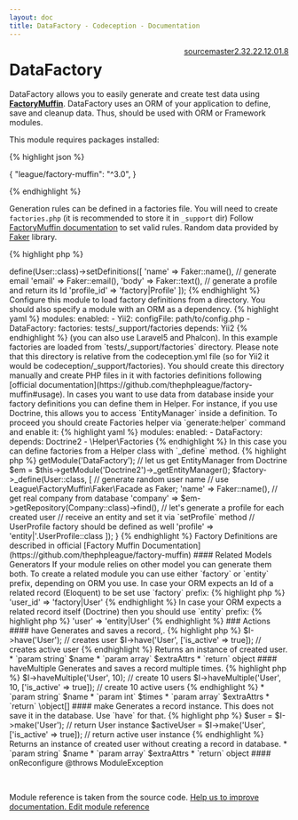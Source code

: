 ```yaml
---
layout: doc
title: DataFactory - Codeception - Documentation
---
```




<div class="btn-group" role="group" style="float: right" aria-label="..."><a class="btn btn-default" href="https://github.com/Codeception/Codeception/blob/2.5/src/Codeception/Module/DataFactory.php">source</a><a class="btn btn-default" href="https://github.com/Codeception/Codeception/blob/master/docs/modules/DataFactory.md">master</a><a class="btn btn-default" href="https://github.com/Codeception/Codeception/blob/2.3/docs/modules/DataFactory.md">2.3</a><a class="btn btn-default" href="https://github.com/Codeception/Codeception/blob/2.2/docs/modules/DataFactory.md">2.2</a><a class="btn btn-default" href="https://github.com/Codeception/Codeception/blob/2.1/docs/modules/DataFactory.md">2.1</a><a class="btn btn-default" href="https://github.com/Codeception/Codeception/blob/2.0/docs/modules/DataFactory.md">2.0</a><a class="btn btn-default" href="https://github.com/Codeception/Codeception/blob/1.8/docs/modules/DataFactory.md">1.8</a></div>

# DataFactory


DataFactory allows you to easily generate and create test data using [**FactoryMuffin**](https://github.com/thephpleague/factory-muffin).
DataFactory uses an ORM of your application to define, save and cleanup data. Thus, should be used with ORM or Framework modules.

This module requires packages installed:

{% highlight json %}

{
 "league/factory-muffin": "^3.0",
}

{% endhighlight %}

Generation rules can be defined in a factories file. You will need to create `factories.php` (it is recommended to store it in `_support` dir)
Follow [FactoryMuffin documentation](https://github.com/thephpleague/factory-muffin) to set valid rules.
Random data provided by [Faker](https://github.com/fzaninotto/Faker) library.

{% highlight php %}

<?php
use League\FactoryMuffin\Faker\Facade as Faker;

$fm->define(User::class)->setDefinitions([
 'name'   => Faker::name(),

    // generate email
   'email'  => Faker::email(),
   'body'   => Faker::text(),

   // generate a profile and return its Id
   'profile_id' => 'factory|Profile'
]);

{% endhighlight %}

Configure this module to load factory definitions from a directory.
You should also specify a module with an ORM as a dependency.

{% highlight yaml %}

modules:
    enabled:
        - Yii2:
            configFile: path/to/config.php
        - DataFactory:
            factories: tests/_support/factories
            depends: Yii2

{% endhighlight %}

(you can also use Laravel5 and Phalcon).

In this example factories are loaded from `tests/_support/factories` directory. Please note that this directory is relative from the codeception.yml file (so for Yii2 it would be codeception/_support/factories).
You should create this directory manually and create PHP files in it with factories definitions following [official documentation](https://github.com/thephpleague/factory-muffin#usage).

In cases you want to use data from database inside your factory definitions you can define them in Helper.
For instance, if you use Doctrine, this allows you to access `EntityManager` inside a definition.

To proceed you should create Factories helper via `generate:helper` command and enable it:

{% highlight yaml %}
modules:
    enabled:
        - DataFactory:
            depends: Doctrine2
        - \Helper\Factories


{% endhighlight %}

In this case you can define factories from a Helper class with `_define` method.

{% highlight php %}

<?php
public function _beforeSuite()
{
     $factory = $this->getModule('DataFactory');
     // let us get EntityManager from Doctrine
     $em = $this->getModule('Doctrine2')->_getEntityManager();

     $factory->_define(User::class, [

         // generate random user name
         // use League\FactoryMuffin\Faker\Facade as Faker;
         'name' => Faker::name(),

         // get real company from database
         'company' => $em->getRepository(Company::class)->find(),

         // let's generate a profile for each created user
         // receive an entity and set it via `setProfile` method
         // UserProfile factory should be defined as well
         'profile' => 'entity|'.UserProfile::class
     ]);
}

{% endhighlight %}

Factory Definitions are described in official [Factory Muffin Documentation](https://github.com/thephpleague/factory-muffin)

#### Related Models Generators

If your module relies on other model you can generate them both.
To create a related module you can use either `factory` or `entity` prefix, depending on ORM you use.

In case your ORM expects an Id of a related record (Eloquent) to be set use `factory` prefix:

{% highlight php %}

'user_id' => 'factory|User'

{% endhighlight %}

In case your ORM expects a related record itself (Doctrine) then you should use `entity` prefix:

{% highlight php %}

'user' => 'entity|User'

{% endhighlight %}

### Actions

#### have
 
Generates and saves a record,.

{% highlight php %}

$I->have('User'); // creates user
$I->have('User', ['is_active' => true]); // creates active user

{% endhighlight %}

Returns an instance of created user.

 * `param string` $name
 * `param array` $extraAttrs

 * `return` object


#### haveMultiple
 
Generates and saves a record multiple times.

{% highlight php %}

$I->haveMultiple('User', 10); // create 10 users
$I->haveMultiple('User', 10, ['is_active' => true]); // create 10 active users

{% endhighlight %}

 * `param string` $name
 * `param int` $times
 * `param array` $extraAttrs

 * `return` \object[]


#### make
 
Generates a record instance.

This does not save it in the database. Use `have` for that.

{% highlight php %}

$user = $I->make('User'); // return User instance
$activeUser = $I->make('User', ['is_active' => true]); // return active user instance

{% endhighlight %}

Returns an instance of created user without creating a record in database.

 * `param string` $name
 * `param array` $extraAttrs

 * `return` object


#### onReconfigure
 
@throws ModuleException

<p>&nbsp;</p><div class="alert alert-warning">Module reference is taken from the source code. <a href="https://github.com/Codeception/Codeception/tree/2.5/src/Codeception/Module/DataFactory.php">Help us to improve documentation. Edit module reference</a></div>
